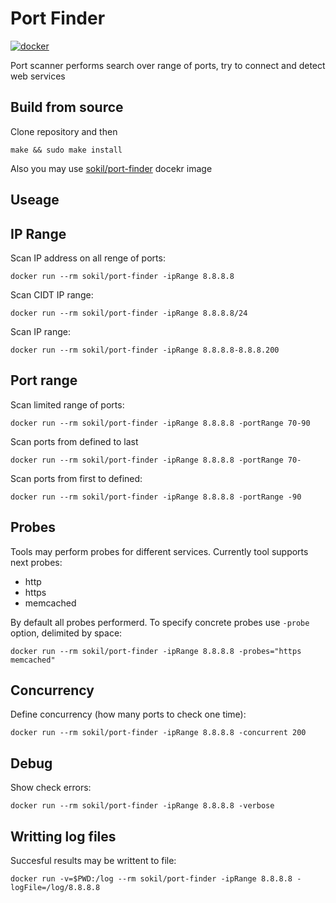 # Port Finder


[![docker](https://img.shields.io/docker/pulls/sokil/port-finder.svg?style=flat)](https://hub.docker.com/r/sokil/port-finder/)

Port scanner performs search over range of ports, try to connect and detect web services

## Build from source

Clone repository and then

```
make && sudo make install
```

Also you may use [sokil/port-finder](https://hub.docker.com/r/sokil/port-finder) docekr image

## Useage

## IP Range

Scan IP address on all renge of ports:

```
docker run --rm sokil/port-finder -ipRange 8.8.8.8
```

Scan CIDT IP range:

```
docker run --rm sokil/port-finder -ipRange 8.8.8.8/24
```

Scan IP range:
```
docker run --rm sokil/port-finder -ipRange 8.8.8.8-8.8.8.200
```

## Port range

Scan limited range of ports:

```
docker run --rm sokil/port-finder -ipRange 8.8.8.8 -portRange 70-90
```

Scan ports from defined to last

```
docker run --rm sokil/port-finder -ipRange 8.8.8.8 -portRange 70-
```

Scan ports from first to defined:

```
docker run --rm sokil/port-finder -ipRange 8.8.8.8 -portRange -90
```

## Probes

Tools may perform probes for different services. Currently tool supports next probes:

* http
* https
* memcached

By default all probes performerd. To specify concrete probes use `-probe` option, delimited by space:

```
docker run --rm sokil/port-finder -ipRange 8.8.8.8 -probes="https memcached"
```

## Concurrency

Define concurrency (how many ports to check one time):

```
docker run --rm sokil/port-finder -ipRange 8.8.8.8 -concurrent 200
```

## Debug

Show check errors:

```
docker run --rm sokil/port-finder -ipRange 8.8.8.8 -verbose
```

## Writting log files

Succesful results may be writtent to file:

```
docker run -v=$PWD:/log --rm sokil/port-finder -ipRange 8.8.8.8 -logFile=/log/8.8.8.8
```
